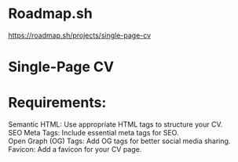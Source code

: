 # Roadmap.sh
https://roadmap.sh/projects/single-page-cv

# Single-Page CV


# Requirements:<br>
Semantic HTML: Use appropriate HTML tags to structure your CV.<br>
SEO Meta Tags: Include essential meta tags for SEO.<br>
Open Graph (OG) Tags: Add OG tags for better social media sharing.<br>
Favicon: Add a favicon for your CV page.

